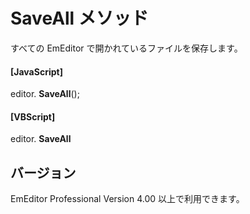 # SaveAll メソッド

すべての EmEditor で開かれているファイルを保存します。

#### \[JavaScript\]

editor. **SaveAll**();

#### \[VBScript\]

editor. **SaveAll**

## バージョン

EmEditor Professional Version 4.00 以上で利用できます。